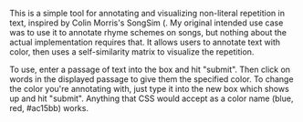 This is a simple tool for annotating and visualizing non-literal repetition in text, inspired by Colin Morris's SongSim (. My original intended use case was to use it to annotate rhyme schemes on songs, but nothing about the actual implementation requires that. It allows users to annotate text with color, then uses a self-similarity matrix to visualize the repetition.

To use, enter a passage of text into the box and hit "submit". Then click on words in the displayed passage to give them the specified color. To change the color you're annotating with, just type it into the new box which shows up and hit "submit". Anything that CSS would accept as a color name (blue, red, #ac15bb) works.